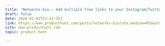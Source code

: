 ```yaml
---
title: "Networks.bio — Add multiple free links to your Instagram/Twitter biography"
draft: false
date: 2020-01-02T13:43:35Z
link: https://www.producthunt.com/posts/networks-bio?utm_medium=RSS&utm_source=hune
site: www.producthunt.com
topic: product hunt  

---
```

